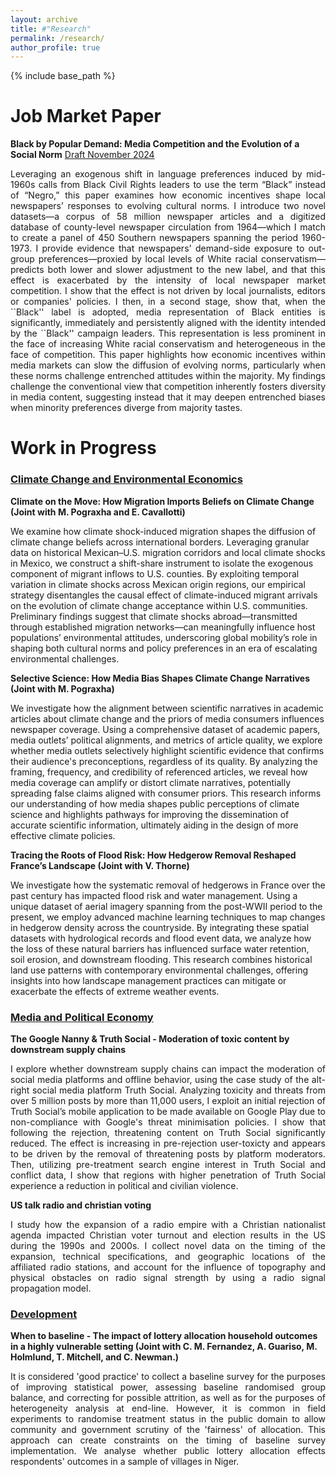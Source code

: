 ```yaml
---
layout: archive
title: #"Research"
permalink: /research/
author_profile: true
---
```


{% include base_path %}
<h1 style="font-size: 2em; font-weight: bold;">Job Market Paper</h1>

**Black by Popular Demand: Media Competition and the Evolution of a Social Norm**
[Draft November 2024](https://www.dropbox.com/scl/fi/qvurfsbcafs500w61oe49/Black-by-Popular-Demand-Draft-November-2024.pdf?rlkey=076hdckzcmm5ehqus8hqw4rbz&st=7wmzf367&dl=0)

<p style="text-align: justify;">
Leveraging an exogenous shift in language preferences induced by mid-1960s calls from Black Civil Rights leaders to use the term “Black” instead of “Negro,” this paper examines how economic incentives shape local newspapers’ responses to evolving cultural norms. I introduce two novel datasets—a corpus of 58 million newspaper articles and a digitized database of county-level newspaper circulation from 1964—which I match to create a panel of 450 Southern newspapers spanning the period 1960-1973. I provide evidence that newspapers' demand-side exposure to out-group preferences—proxied by local levels of White racial conservatism—predicts both lower and slower adjustment to the new label, and that this effect is exacerbated by the intensity of local newspaper market competition. I show that the effect is not driven by local journalists, editors or companies' policies. I then, in a second stage, show that, when the ``Black'' label is adopted, media representation of Black entities is significantly, immediately and persistently aligned with the identity intended by the ``Black'' campaign leaders. This representation is less prominent in the face of increasing White racial conservatism and heterogeneous in the face of competition. This paper highlights how economic incentives within media markets can slow the diffusion of evolving norms, particularly when these norms challenge entrenched attitudes within the majority. My findings challenge the conventional view that competition inherently fosters diversity in media content, suggesting instead that it may deepen entrenched biases when minority preferences diverge from majority tastes.
</p>


<h1 style="font-size: 2em; font-weight: bold;">Work in Progress</h1>

### <u>Climate Change and Environmental Economics</u>

**Climate on the Move: How Migration Imports Beliefs on Climate Change (Joint with M. Pograxha and E. Cavallotti)**

We examine how climate shock-induced migration shapes the diffusion of climate change beliefs across international borders. Leveraging granular data on historical Mexican–U.S. migration corridors and local climate shocks in Mexico, we construct a shift-share instrument to isolate the exogenous component of migrant inflows to U.S. counties. By exploiting temporal variation in climate shocks across Mexican origin regions, our empirical strategy disentangles the causal effect of climate-induced migrant arrivals on the evolution of climate change acceptance within U.S. communities. Preliminary findings suggest that climate shocks abroad—transmitted through established migration networks—can meaningfully influence host populations’ environmental attitudes, underscoring global mobility’s role in shaping both cultural norms and policy preferences in an era of escalating environmental challenges.

**Selective Science: How Media Bias Shapes Climate Change Narratives (Joint with M. Pograxha)**

We investigate how the alignment between scientific narratives in academic articles about climate change and the priors of media consumers influences newspaper coverage. Using a comprehensive dataset of academic papers, media outlets’ political alignments, and metrics of article quality, we explore whether media outlets selectively highlight scientific evidence that confirms their audience's preconceptions, regardless of its quality. By analyzing the framing, frequency, and credibility of referenced articles, we reveal how media coverage can amplify or distort climate narratives, potentially spreading false claims aligned with consumer priors. This research informs our understanding of how media shapes public perceptions of climate science and highlights pathways for improving the dissemination of accurate scientific information, ultimately aiding in the design of more effective climate policies.


**Tracing the Roots of Flood Risk: How Hedgerow Removal Reshaped France’s Landscape (Joint with V. Thorne)**

We investigate how the systematic removal of hedgerows in France over the past century has impacted flood risk and water management. Using a unique dataset of aerial imagery spanning from the post-WWII period to the present, we employ advanced machine learning techniques to map changes in hedgerow density across the countryside. By integrating these spatial datasets with hydrological records and flood event data, we analyze how the loss of these natural barriers has influenced surface water retention, soil erosion, and downstream flooding. This research combines historical land use patterns with contemporary environmental challenges, offering insights into how landscape management practices can mitigate or exacerbate the effects of extreme weather events.

### <u>Media and Political Economy</u>

**The Google Nanny & Truth Social - Moderation of toxic content by downstream supply chains**

<p style="text-align: justify;">
I explore whether downstream supply chains can impact the moderation of social media platforms and offline behavior, using the case study of the alt-right social media platform Truth Social. Analyzing toxicity and threats from over 5 million posts by more than 11,000 users, I exploit an initial rejection of Truth Social’s mobile application to be made available on Google Play due to non-compliance with Google's threat minimisation policies. I show that following the rejection, threatening content on Truth Social significantly reduced. The effect is increasing in pre-rejection user-toxicty and appears to be driven by the removal of threatening posts by platform moderators. Then, utilizing pre-treatment search engine interest in Truth Social and conflict data, I show that regions with higher penetration of Truth Social experience a reduction in political and civilian violence.
</p>

**US talk radio and christian voting**

<p style="text-align: justify;">
I study how the expansion of a radio empire with a Christian nationalist agenda impacted Christian voter turnout and election results in the US during the 1990s and 2000s. I collect novel data on the timing of the expansion, technical specifications, and geographic locations of the affiliated radio stations, and account for the influence of topography and physical obstacles on radio signal strength by using a radio signal propagation model.
</p>


### <u>Development</u>
**When to baseline - The impact of lottery allocation household outcomes in a highly vulnerable setting (Joint with C. M. Fernandez, A. Guariso, M. Holmlund, T. Mitchell, and C. Newman.)**

<p style="text-align: justify;">
It is considered 'good practice' to collect a baseline survey for the purposes of improving statistical power, assessing baseline randomised group balance, and correcting for possible attrition, as well as for the purposes of heterogeneity analysis at end-line. However, it is common in field experiments to randomise treatment status in the public domain to allow community and government scrutiny of the 'fairness' of allocation. This approach can create constraints on the timing of baseline survey implementation. We analyse whether public lottery allocation effects respondents' outcomes in a sample of villages in Niger.
</p>
